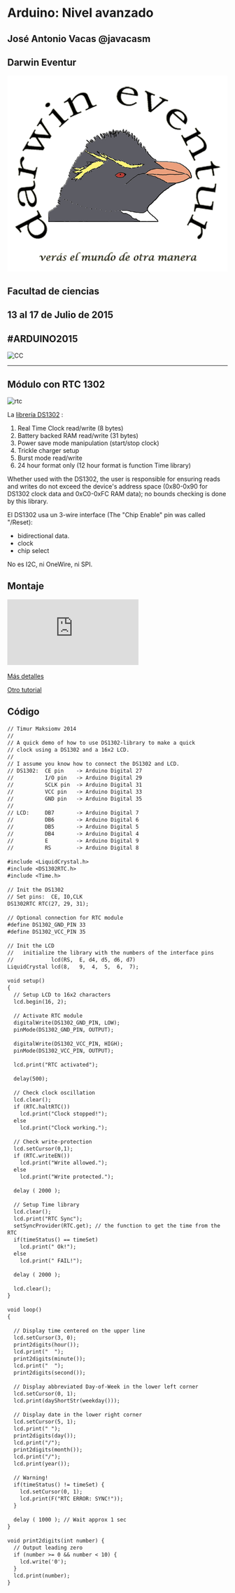 # Arduino: Nivel avanzado


## José Antonio Vacas @javacasm
## Darwin Eventur
![logo](images/darwincolorv2.png)
## Facultad de ciencias
## 13 al 17 de Julio de 2015 
##								#ARDUINO2015

![CC](https://licensebuttons.net/l/by-sa/3.0/88x31.png)

* * * 


## Módulo con RTC 1302

![rtc](http://i1211.photobucket.com/albums/cc426/CindyKuai/Arduino/RTC%20module/5E947528.jpg)

La [librería DS1302](http://playground.arduino.cc/uploads/Main/DS1302RTC.zip) :

1. Real Time Clock read/write (8 bytes)
2. Battery backed RAM read/write (31 bytes)
3. Power save mode manipulation (start/stop clock)
4. Trickle charger setup
5. Burst mode read/write
6. 24 hour format only (12 hour format is function Time library)

Whether used with the DS1302, the user is responsible for ensuring reads and writes do not exceed the device's address space (0x80-0x90 for DS1302 clock data and 0xC0-0xFC RAM data); no bounds checking is done by this library.

El DS1302 usa un 3-wire interface (The "Chip Enable" pin was called "/Reset):

* bidirectional data.
* clock
* chip select

No es I2C, ni OneWire, ni SPI. 



## Montaje

![montaje](http://sensuino.net/lib/exe/fetch.php?media=wiki:ds1302rtc.png)

[Más detalles](http://playground.arduino.cc/Main/DS1302RTC)

[Otro tutorial](http://www.instructables.com/id/Real-Time-Clock-DS1302/)


## Código

	// Timur Maksiomv 2014
	//
	// A quick demo of how to use DS1302-library to make a quick
	// clock using a DS1302 and a 16x2 LCD.
	//
	// I assume you know how to connect the DS1302 and LCD.
	// DS1302:  CE pin    -> Arduino Digital 27
	//          I/O pin   -> Arduino Digital 29
	//          SCLK pin  -> Arduino Digital 31
	//          VCC pin   -> Arduino Digital 33
	//          GND pin   -> Arduino Digital 35
	//
	// LCD:     DB7       -> Arduino Digital 7
	//          DB6       -> Arduino Digital 6 
	//          DB5       -> Arduino Digital 5
	//          DB4       -> Arduino Digital 4
	//          E         -> Arduino Digital 9
	//          RS        -> Arduino Digital 8

	#include <LiquidCrystal.h>
	#include <DS1302RTC.h>
	#include <Time.h>

	// Init the DS1302
	// Set pins:  CE, IO,CLK
	DS1302RTC RTC(27, 29, 31);

	// Optional connection for RTC module
	#define DS1302_GND_PIN 33
	#define DS1302_VCC_PIN 35

	// Init the LCD
	//   initialize the library with the numbers of the interface pins
	//            lcd(RS,  E, d4, d5, d6, d7)
	LiquidCrystal lcd(8,   9,  4,  5,  6,  7);

	void setup()
	{
	  // Setup LCD to 16x2 characters
	  lcd.begin(16, 2);

	  // Activate RTC module
	  digitalWrite(DS1302_GND_PIN, LOW);
	  pinMode(DS1302_GND_PIN, OUTPUT);

	  digitalWrite(DS1302_VCC_PIN, HIGH);
	  pinMode(DS1302_VCC_PIN, OUTPUT);

	  lcd.print("RTC activated");

	  delay(500);

	  // Check clock oscillation  
	  lcd.clear();
	  if (RTC.haltRTC())
	    lcd.print("Clock stopped!");
	  else
	    lcd.print("Clock working.");

	  // Check write-protection
	  lcd.setCursor(0,1);
	  if (RTC.writeEN())
	    lcd.print("Write allowed.");
	  else
	    lcd.print("Write protected.");

	  delay ( 2000 );

	  // Setup Time library  
	  lcd.clear();
	  lcd.print("RTC Sync");
	  setSyncProvider(RTC.get); // the function to get the time from the RTC
	  if(timeStatus() == timeSet)
	    lcd.print(" Ok!");
	  else
	    lcd.print(" FAIL!");

	  delay ( 2000 );

	  lcd.clear();
	}

	void loop()
	{

	  // Display time centered on the upper line
	  lcd.setCursor(3, 0);
	  print2digits(hour());
	  lcd.print("  ");
	  print2digits(minute());
	  lcd.print("  ");
	  print2digits(second());

	  // Display abbreviated Day-of-Week in the lower left corner
	  lcd.setCursor(0, 1);
	  lcd.print(dayShortStr(weekday()));

	  // Display date in the lower right corner
	  lcd.setCursor(5, 1);
	  lcd.print(" ");
	  print2digits(day());
	  lcd.print("/");
	  print2digits(month());
	  lcd.print("/");
	  lcd.print(year());

	  // Warning!
	  if(timeStatus() != timeSet) {
	    lcd.setCursor(0, 1);
	    lcd.print(F("RTC ERROR: SYNC!"));
	  }

	  delay ( 1000 ); // Wait approx 1 sec
	}

	void print2digits(int number) {
	  // Output leading zero
	  if (number >= 0 && number < 10) {
	    lcd.write('0');
	  }
	  lcd.print(number);
	}